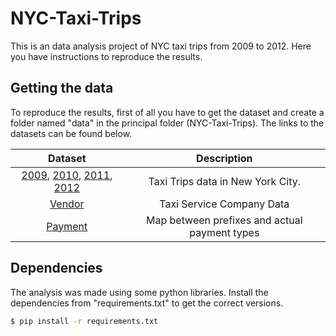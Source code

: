 # NYC-Taxi-Trips

This is an data analysis project of NYC taxi trips from 2009 to 2012. Here you have instructions to reproduce the results.

## Getting the data

To reproduce the results, first of all you have to get the dataset and create a folder named "data" in the principal folder (NYC-Taxi-Trips). The links to the datasets can be found below.

|         Dataset        |                  Description                  |
|:----------------------:|:---------------------------------------------:|
| [2009](https://s3.amazonaws.com/data-sprints-eng-test/data-sample_data-nyctaxi-trips-2009-json_corrigido.json), [2010](https://s3.amazonaws.com/data-sprints-eng-test/data-sample_data-nyctaxi-trips-2010-json_corrigido.json), [2011](https://s3.amazonaws.com/data-sprints-eng-test/data-sample_data-nyctaxi-trips-2011-json_corrigido.json), [2012](https://s3.amazonaws.com/data-sprints-eng-test/data-sample_data-nyctaxi-trips-2012-json_corrigido.json) |       Taxi Trips data in New York City.       |
|         [Vendor](https://s3.amazonaws.com/data-sprints-eng-test/data-vendor_lookup-csv.csv)         |           Taxi Service Company Data           |
|         [Payment](https://s3.amazonaws.com/data-sprints-eng-test/data-payment_lookup-csv.csv)        | Map between prefixes and actual payment types |

## Dependencies

The analysis was made using some python libraries. Install the dependencies from "requirements.txt" to get the correct versions.

```sh
$ pip install -r requirements.txt
```

